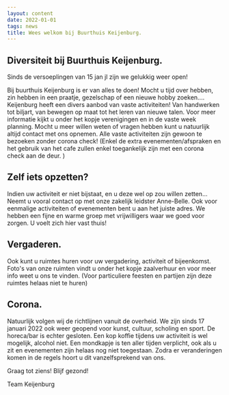 ```yaml
---
layout: content
date: 2022-01-01
tags: news
title: Wees welkom bij Buurthuis Keijenburg.
---
```

## Diversiteit bij Buurthuis Keijenburg.

Sinds de versoeplingen van 15 jan jl zijn we gelukkig weer open!

Bij buurthuis Keijenburg is er van alles te doen!
Mocht u tijd over hebben, zin hebben in een praatje, gezelschap of een nieuwe hobby zoeken....
Keijenburg heeft een divers aanbod van vaste activiteiten! Van handwerken tot biljart, van bewegen op maat tot het leren van nieuwe talen.
Voor meer informatie kijkt u onder het kopje verenigingen en in de vaste week planning.
Mocht u meer willen weten of vragen hebben kunt u natuurlijk altijd contact met ons opnemen.
Alle vaste activiteiten zijn gewoon te bezoeken zonder corona check!
(Enkel de extra evenementen/afspraken en het gebruik van het cafe zullen enkel toegankelijk zijn met een corona check aan de deur. )

## Zelf iets opzetten?
Indien uw activiteit er niet bijstaat, en u deze wel op zou willen zetten... 
Neemt u vooral contact op met onze zakelijk leidster Anne-Belle.
Ook voor eenmalige activiteiten of evenementen bent u aan het juiste adres.
We hebben een fijne en warme groep met vrijwilligers waar we goed voor zorgen. U voelt zich hier vast thuis!

## Vergaderen.
Ook kunt u ruimtes huren voor uw vergadering, activiteit of bijeenkomst.
Foto's van onze ruimten vindt u onder het kopje zaalverhuur en voor meer info weet u ons te vinden.
(Voor particuliere feesten en partijen zijn deze ruimtes helaas niet te huren)

## Corona.
Natuurlijk volgen wij de richtlijnen vanuit de overheid. We zijn sinds 17 januari 2022 ook weer geopend voor kunst, cultuur, scholing en sport.
De horeca/bar is echter gesloten. Een kop koffie tijdens uw activiteit is wel mogelijk, alcohol niet.
Een mondkapje is ten aller tijden verplicht, ook als u zit en evenementen zijn helaas nog niet toegestaan.
Zodra er veranderingen komen in de regels hoort u dit vanzelfsprekend van ons.

Graag tot ziens!
Blijf gezond!

Team Keijenburg
